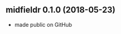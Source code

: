 
## midfieldr 0.1.0 (2018-05-23)

  - made public on GitHub

<!-- ### New features -->

<!-- ### Minor improvements -->

<!-- ### Bug fixes -->

<!-- ### Deprecated -->

<!-- ### Defunct -->
